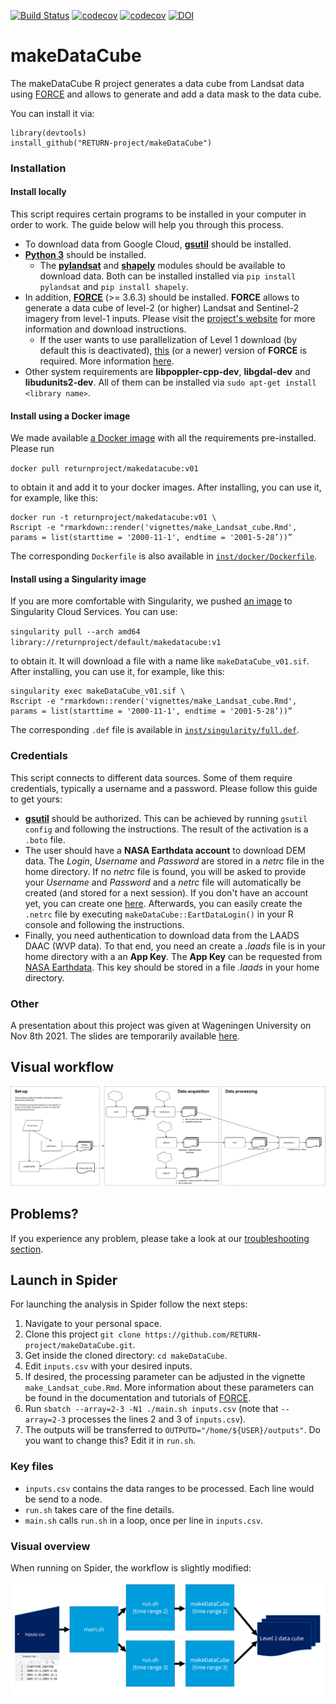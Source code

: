 [![Build Status](https://github.com/RETURN-project/makeDataCube/workflows/R-CMD-check/badge.svg?branch=master)](https://github.com/RETURN-project/makeDataCube/actions)
[![codecov](https://codecov.io/gh/RETURN-project/makeDataCube/graph/badge.svg)](https://codecov.io/gh/RETURN-project/makeDataCube)
[![codecov](https://img.shields.io/badge/lifecycle-experimental-orange.svg)](https://www.tidyverse.org/lifecycle/)
[![DOI](https://zenodo.org/badge/DOI/10.5281/zenodo.5549905.svg)](https://doi.org/10.5281/zenodo.5549905)
# makeDataCube
The makeDataCube R project generates a data cube from Landsat data using [FORCE](https://davidfrantz.github.io/code/force/) and allows to generate and add a data mask to the data cube.

You can install it via:

```
library(devtools)
install_github("RETURN-project/makeDataCube")
```

### Installation

#### Install locally

This script requires certain programs to be installed in your computer in order to work. The guide below will help you through this process.

- To download data from Google Cloud, [**gsutil**](https://cloud.google.com/storage/docs/gsutil_install#deb) should be installed.
- [**Python 3**](https://www.python.org/downloads/) should be installed.
  - The [**pylandsat**](https://pypi.org/project/pylandsat/) and [**shapely**](https://pypi.org/project/Shapely/) modules should be available to download data. Both can be installed installed via `pip install pylandsat` and `pip install shapely`.
- In addition, [**FORCE**](https://github.com/davidfrantz/force) (\>= 3.6.3) should be installed. **FORCE** allows to generate a data cube of level-2 (or higher) Landsat and Sentinel-2 imagery from level-1 inputs. Please visit the [project's website](https://github.com/davidfrantz/force) for more information and download instructions.
  - If the user wants to use parallelization of Level 1 download (by default this is deactivated), [this](https://github.com/davidfrantz/force/commit/b5685c9b7258d91bcf3a096eee31b7a349f994e6) (or a newer) version of **FORCE** is required. More information [here](https://github.com/davidfrantz/force/pull/66#issuecomment-804881143).
- Other system requirements are **libpoppler-cpp-dev**, **libgdal-dev** and **libudunits2-dev**. All of them can be installed via `sudo apt-get install <library name>`.

#### Install using a Docker image

We made available [a Docker image](https://hub.docker.com/r/returnproject/makedatacube) with all the requirements pre-installed.
Please run

`docker pull returnproject/makedatacube:v01`

to obtain it and add it to your docker images. After installing, you can use it, for example, like this:

```
docker run -t returnproject/makedatacube:v01 \
Rscript -e "rmarkdown::render('vignettes/make_Landsat_cube.Rmd', params = list(starttime = '2000-11-1', endtime = '2001-5-28’))”
```

The corresponding `Dockerfile` is also available in [`inst/docker/Dockerfile`](/inst/docker/Dockerfile).

#### Install using a Singularity image

If you are more comfortable with Singularity, we pushed [an image](https://cloud.sylabs.io/library/returnproject/default/makedatacube) to Singularity Cloud Services. You can use:

`singularity pull --arch amd64 library://returnproject/default/makedatacube:v1 `

to obtain it. It will download a file with a name like `makeDataCube_v01.sif`. After installing, you can use it, for example, like this:

```
singularity exec makeDataCube_v01.sif \
Rscript -e "rmarkdown::render('vignettes/make_Landsat_cube.Rmd', params = list(starttime = '2000-11-1', endtime = '2001-5-28’))”
```

The corresponding `.def` file is available in [`inst/singularity/full.def`](/inst/singularity/full.def).

### Credentials

This script connects to different data sources. Some of them require credentials, typically a username and a password. Please follow this guide to get yours:

- [**gsutil**](https://cloud.google.com/storage/docs/gsutil_install#deb) should be authorized. This can be achieved by running `gsutil config` and following the instructions. The result of the activation is a `.boto` file.
- The user should have a **NASA Earthdata account** to download DEM data. The *Login*, *Username* and *Password* are stored in a *netrc* file in the home directory. If no *netrc* file is found, you will be asked to provide your *Username* and *Password* and a *netrc* file will automatically be created (and stored for a next session). If you don't have an account yet, you can create one [here](https://urs.earthdata.nasa.gov). Afterwards, you can easily create the `.netrc` file by executing `makeDataCube::EartDataLogin()` in your R console and following the instructions.
- Finally, you need authentication to download data from the LAADS DAAC (WVP data). To that end, you need an create a *.laads* file is in your home directory with a an **App Key**. The **App Key** can be requested from [NASA Earthdata](https://ladsweb.modaps.eosdis.nasa.gov/tools-and-services/data-download-scripts/#requesting). This key should be stored in a file *.laads* in your home directory.
### Other

A presentation about this project was given at Wageningen University on Nov 8th 2021. The slides are temporarily available [here](https://www.dropbox.com/s/ipzdn82uq0dm7mr/makeDataCube.pptx?dl=1).

## Visual workflow
![](inst/img/flow.png)

## Problems?
If you experience any problem, please take a look at our [troubleshooting section](/inst/docs/troubleshooting.md).
## Launch in Spider

For launching the analysis in Spider follow the next steps:

1. Navigate to your personal space.
2. Clone this project `git clone https://github.com/RETURN-project/makeDataCube.git`.
3. Get inside the cloned directory: `cd makeDataCube`.
4. Edit `inputs.csv` with your desired inputs.
5. If desired, the processing parameter can be adjusted in the vignette `make_Landsat_cube.Rmd`. More information about these parameters can be found in the documentation and tutorials of [FORCE](https://davidfrantz.github.io/code/force/).
6. Run `sbatch --array=2-3 -N1 ./main.sh inputs.csv` (note that `--array=2-3` processes the lines 2 and 3 of `inputs.csv`).
7. The outputs will be transferred to `OUTPUTD="/home/${USER}/outputs"`. Do you want to change this? Edit it in `run.sh`.

### Key files

- `inputs.csv` contains the data ranges to be processed. Each line would be send to a node.
- `run.sh` takes care of the fine details.
- `main.sh` calls `run.sh` in a loop, once per line in `inputs.csv`.

### Visual overview

When running on Spider, the workflow is slightly modified:

![](inst/img/spider.png)
